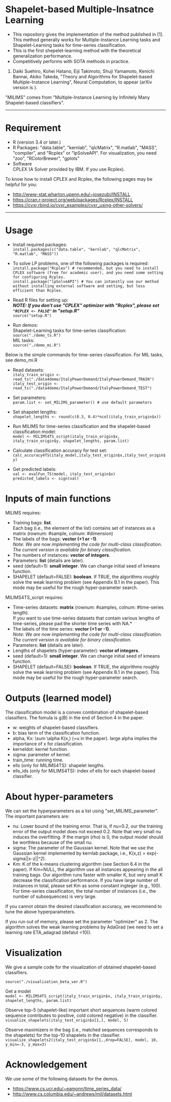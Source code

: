 # Shapelet-based Multiple-Insatnce Learning  
* This repository gives the implementation of the method published in [1]. This method generally works for Multiple-Instance Learning tasks and Shapelet-Learning tasks for time-series classification.
* This is the first shepelet-learning method with the theoretical generalization performance.
* Competitively performs with SOTA methods in practice.

1. Daiki Suehiro, Kohei Hatano, Eiji Takimoto, Shuji Yamamoto, Kenichi Bannai, Akiko Takeda, "Theory and Algorithms for Shapelet-based Multiple-Instance Learning", Neural Computation, to appear (arXiv version is ).

"MILIMS" comes from "Multiple-Instance Learning by Infinitely Many Shapelet-based classifiers".

---

# Requirement
* R (version 3.4 or later.)
* R Packages: "data.table", "kernlab", "qlcMatrix", "R.matlab", "MASS", "compiler", and "Rcplex" or "lpSolveAPI". For visualization, you need "zoo", "RColorBrewer", "gplots"  
* Software  
CPLEX (A Solver provided by IBM. If you use Rcplex).  

To know how to install CPLEX and Rcplex, the following pages may be helpful for you:
* http://www-stat.wharton.upenn.edu/~josezubi/INSTALL
* https://cran.r-project.org/web/packages/Rcplex/INSTALL
* https://cvxr.rbind.io/cvxr_examples/cvxr_using-other-solvers/

---

# Usage

* Install required packages:  
`install.packages(c("data.table", "kernlab", "qlcMatrix", "R.matlab", "MASS"))`
* To solve LP problems, one of the following packages is required:  
`install.package("Rcplex") # recommended, but you need to install CPLEX software (free for academic user), and you need some setting for configuring Rcplex.`  
`install.package("lpSolveAPI") # You can intanstly use our method without installing external software and setting, but less efficient than Rcplex.`  

* Read R files for setting up:  
***NOTE: If you don't use "CPLEX" optimizer with "Rcplex", please set `"RCPLEX <- FALSE"` in "setup.R"***  
`source("setup.R")`

* Run demos:  
Shapelet-Learning tasks for time-series classification:  
`source("./demo_ts.R")`  
MIL tasks:  
`source("./demo_mi.R")`  
  
Below is the simple commands for time-series classification. For MIL tasks, see demo_mi.R

* Read datasets:  
`italy_train_origin <- read_ts("./data4demo/ItalyPowerDemand/ItalyPowerDemand_TRAIN")`  
`italy_test_origin <- read_ts("./data4demo/ItalyPowerDemand/ItalyPowerDemand_TEST")`  

* Set parameters:  
`param.list <- set_MILIMS_parameter() # use default parameters`  

* Set shapelet lengths:  
`shapelet_lengths <- round(c(0.3, 0.4)*ncol(italy_train_origin$x))`  

* Run MILIMS for time-series classification and the shapelet-based classification model:  
`model <- MILIMS4TS_script(italy_train_origin$x, italy_train_origin$y, shapelet_lengths, param.list)`  

* Calculate classification accuracy for test set:  
`calc_accuracy4TS(italy_model,italy_test_origin$x,italy_test_origin$y)`  

* Get predicted labels:  
`val <- evalFun_TS(model, italy_test_origin$x)`  
`predicted_labels <- sign(val)`  


# Inputs of main functions
MILIMS requires:  
* Training bags: **list**.  
Each bag (i.e., the element of the list) contains set of instances as a matrix (rownum: #sample, colnum: #dimension)
* The labels of the bags: **vector (+1 or -1)**.  
*Note: We are now implementing the code for multi-class classification. The current version is available for binary classification.*  
* The numbers of instances: **vector of integers**.   
* Parameters: **list** (details are later).  
* seed (default=1): **small integer**. We can change initial seed of kmeans function.  
* SHAPELET (default=FALSE): **boolean**. If TRUE, the algorithms roughly solve the weak learning problem (see Appendix B.1 in the paper). This mode may be useful for the rough hyper-parameter search.  

MILIMS4TS_script requires:  
* Time-series datasets: **matrix** (rownum: #samples, colnum: #time-series length).  
If you want to use time-series datasets that contain various lengths of time-series, 
please pad the shorter time series with NA.*  
* The labels of the time series: **vector (+1 or -1)**.  
*Note: We are now implementing the code for multi-class classification. The current version is available for binary classification.*  
* Parameters: **list** (details are later).  
* Lengths of shapelets (hyper-parameter): **vector of integers**.  
* seed (default=1): **small integer**. We can change initial seed of kmeans function.  
* SHAPELET (default=FALSE): **boolean**. If TRUE, the algorithms roughly solve the weak learning problem (see Appendix B.1 in the paper). This mode may be useful for the rough hyper-parameter search.  


# Outputs (learned model)
The classification model is a convex combination of shapelet-based classifiers. The fomula is g(B) in the end of Section 4 in the paper.  
* w: weights of shapelet-based classifiers.  
* b: bias term of the classification function.  
* alpha, Kx: \sum \alpha K(x,) (=u in the paper). large alpha implies the importance of x for classification.  
* kerneldot: kernel function.  
* sigma: parameter of kernel.  
* train_time: running time.  
* ells (only for MILIMS4TS): shapelet lengths.  
* ells_ids (only for MILIMS4TS): index of ells for each shapelet-based classifier.  

# About hyper-parameters
We can set the hyperparameters as a list using "set_MILIMS_parameter".  
The important parameters are:
* nu: Lower bound of the training error. That is, if nu=0.2, our the training error of the output model does not exceed 0.2. Note that very small nu induces the overfitting. If the margin (rho) is 0, the output model should be worthless because of the small nu.
* sigma: The parameter of the Gaussian kernel. Note that we use the Gaussian kernel implemented by kernlab package, i.e., K(x,z) = exp(-sigma||x-z||^2).
* Km: K of the k-means clustering algorithm (see Section 6.4 in the paper). If Km=NULL, the algorithm use all instances appearing in the all training bags. Our algorithm runs faster with smaller K, but very small K decrease the classification performance. If you have large number of instances in total, please set Km as some constant ingteger (e.g., 100). For time-series classificaiton, the total number of instances (i.e., the number of subsequences) is very large.  

If you cannot obtain the desired classification accuracy, we recommend to tune the above hyperparameters.  
  
If you run out of memory, please set the parameter "optimizer" as 2. The algorithm solves the weak learning problems by AdaGrad (we need to set a learning rate ETA_adagrad (defalut =10)).  

# Visualization
We give a sample code for the visualization of obtained shapelet-based classifiers.  

`source("./visualization_beta_ver.R")`

Get a model  
`model <- MILIMS4TS_script(italy_train_origin$x, italy_train_origin$y, shapelet_lengths, param.list)`  

Observe top-5 (shapelet-like) important short sequences (warm colored sequence contributes to positive, cold colored negative) in the classifier.  
`visualize_shapelets(italy_test_origin$x[1,], model, 5)`  

Observe maximizers in the bag (i.e., matched sequences corresponds to the shapelets)
for the top-10 shapelets in the classifier.  
`visualize_shapelets2(italy_test_origin$x[1,,drop=FALSE], model, 10, y_min=-3, y_max=3)`

# Acknowledgement  
We use some of the following datasets for the demos.
* https://www.cs.ucr.edu/~eamonn/time_series_data/
* http://www.cs.columbia.edu/~andrews/mil/datasets.html

